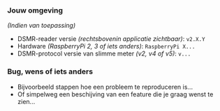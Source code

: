 ### Jouw omgeving
*(Indien van toepassing)*
* DSMR-reader versie *(rechtsbovenin applicatie zichtbaar)*: `v2.X.Y`
* Hardware *(RaspberryPi 2, 3 of iets anders)*: `RaspberryPi X...`
* DSMR-protocol versie van slimme meter *(v2, v4 of v5)*: `v...`

### Bug, wens of iets anders
* Bijvoorbeeld stappen hoe een probleem te reproduceren is...
* Of simpelweg een beschijving van een feature die je graag wenst te zien...
